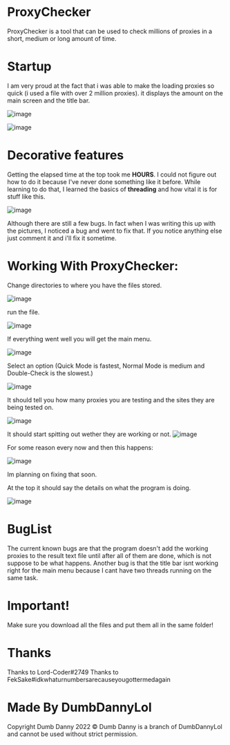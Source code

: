 # ProxyChecker
ProxyChecker is a tool that can be used to check millions of proxies in a short, medium or long amount of time.

# Startup
I am very proud at the fact that i was able to make the loading proxies so quick (i used a file with over 2 million proxies). it displays the amount on the main screen and the title bar.

![image](https://user-images.githubusercontent.com/60897810/147982719-f20b2ca0-f531-4101-9be8-1c97ef688220.png)

![image](https://user-images.githubusercontent.com/60897810/147982733-8ebaf324-2158-4597-a3f2-832dbdf5f425.png)

# Decorative features
Getting the elapsed time at the top took me **HOURS**. I could not figure out how to do it because I've never done something like it before. While learning to do that, I learned the basics of **threading** and how vital it is for stuff like this.

![image](https://user-images.githubusercontent.com/60897810/147983067-c1848907-7613-4203-8e4a-098360f7b78f.png)

Although there are still a few bugs. In fact when I was writing this up with the pictures, I noticed a bug and went to fix that.
If you notice anything else just comment it and i'll fix it sometime.

# Working With ProxyChecker:

Change directories to where you have the files stored.

![image](https://user-images.githubusercontent.com/60897810/147983698-de00a508-5835-4e24-9563-c421c1f7cf0f.png)

run the file.

![image](https://user-images.githubusercontent.com/60897810/147983758-c367ac0f-df31-4573-9e06-160c0fd68429.png)


If everything went well you will get the main menu.

![image](https://user-images.githubusercontent.com/60897810/147983804-939ded12-b789-454d-aac8-410c9d019764.png)

Select an option (Quick Mode is fastest, Normal Mode is medium and Double-Check is the slowest.)

![image](https://user-images.githubusercontent.com/60897810/147983901-1f188e2f-2d4d-45e7-b5fc-792a8a277daf.png)

It should tell you how many proxies you are testing and the sites they are being tested on.

![image](https://user-images.githubusercontent.com/60897810/147983949-4027371f-846d-4112-951d-5fad77384341.png)

It should start spitting out wether they are working or not.
![image](https://user-images.githubusercontent.com/60897810/147983999-3d66e4d8-80a9-4dcf-8ab6-baf3e5f61ed0.png)

For some reason every now and then this happens:

![image](https://user-images.githubusercontent.com/60897810/147984036-568e119a-8517-4dd8-9e72-8546b05661f2.png)

Im planning on fixing that soon.


At the top it should say the details on what the program is doing.

![image](https://user-images.githubusercontent.com/60897810/147984187-07c2a422-826c-4bb9-9486-d417b7a10ce9.png)


# BugList
The current known bugs are that the program doesn't add the working proxies to the result text file until after all of them are done, which is not suppose to be what happens.
Another bug is that the title bar isnt working right for the main menu because I cant have two threads running on the same task.


# Important!
Make sure you download all the files and put them all in the same folder!

# Thanks
Thanks to Lord-Coder#2749
Thanks to FekSake#idkwhaturnumbersarecauseyougottermedagain

# Made By DumbDannyLol
Copyright Dumb Danny 2022 ©
Dumb Danny is a branch of DumbDannyLol and cannot be used without strict permission.









